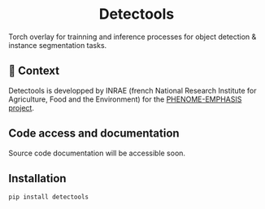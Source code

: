 <!--
<p align="center">
  <img src="https://github.com///raw/main/docs/source/logo.png" height="150">
</p>
-->

<h1 align="center">
  Detectools
</h1>


Torch overlay for trainning and inference processes for object detection & instance segmentation tasks. 

## 💪 Context

Detectools is developped by INRAE (french National Research Institute for Agriculture, Food and the Environment) for the [PHENOME-EMPHASIS project](https://www.phenome-emphasis.fr/).

## Code access and documentation

Source code  documentation will be accessible soon.

## Installation

```shell
pip install detectools
```